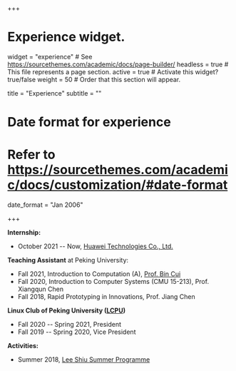 +++
# Experience widget.
widget = "experience"  # See https://sourcethemes.com/academic/docs/page-builder/
headless = true  # This file represents a page section.
active = true  # Activate this widget? true/false
weight = 50  # Order that this section will appear.

title = "Experience"
subtitle = ""

# Date format for experience
#   Refer to https://sourcethemes.com/academic/docs/customization/#date-format
date_format = "Jan 2006"

+++

**Internship:**

- October 2021 -- Now, <a href='https://www.huawei.com/'>Huawei Technologies Co., Ltd.</a>


**Teaching Assistant** at Peking University:

- Fall 2021, Introduction to Computation (A), <a href='http://net.pku.edu.cn/~cuibin/'>Prof. Bin Cui</a>
- Fall 2020, Introduction to Computer Systems (CMU 15-213), Prof. Xiangqun Chen
- Fall 2018, Rapid Prototyping in Innovations, Prof. Jiang Chen


**Linux Club of Peking University (<a href='http://lcpu.club'>LCPU</a>)**

- Fall 2020 -- Spring 2021, President
- Fall 2019 -- Spring 2020, Vice President

**Activities:**

- Summer 2018, <a href='http://www.cuhk.edu.hk/ccc/lssp/'>Lee Shiu Summer Programme</a>

